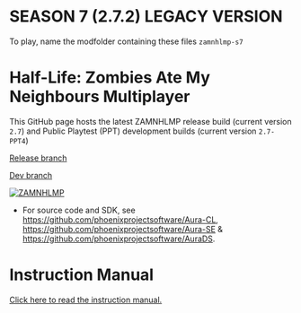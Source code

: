 # SEASON 7 (2.7.2) LEGACY VERSION
To play, name the modfolder containing these files `zamnhlmp-s7`
# Half-Life: Zombies Ate My Neighbours Multiplayer
This GitHub page hosts the latest ZAMNHLMP release build (current version `2.7`) and Public Playtest (PPT) development builds (current version `2.7-PPT4`)

[Release branch](https://github.com/phoenixprojectsoftware/zamnhlmp)

[Dev branch](https://github.com/phoenixprojectsoftware/zamnhlmp/tree/dev)

<a href="https://www.moddb.com/mods/zamnhlmp" title="View ZAMNHLMP on Mod DB" target="_blank"><img src="https://button.moddb.com/popularity/medium/mods/45317.png" alt="ZAMNHLMP" /></a>

- For source code and SDK, see https://github.com/phoenixprojectsoftware/Aura-CL, https://github.com/phoenixprojectsoftware/Aura-SE & https://github.com/phoenixprojectsoftware/AuraDS.

# Instruction Manual
[Click here to read the instruction manual.](https://phoenixprojectsoftware.github.io/zamnhlmp/Manual/Instruction%20Manual.pdf)
